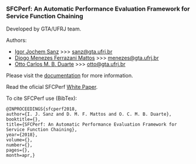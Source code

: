 ### SFCPerf: An Automatic Performance Evaluation Framework for Service Function Chaining

Developed by GTA/UFRJ team.

Authors:

- [Igor Jochem Sanz](http://www.gta.ufrj.br/~sanz/)  >>>  sanz@gta.ufrj.br
- [Diogo Menezes Ferrazani Mattos](http://www.gta.ufrj.br/~menezes/)  >>>  menezes@gta.ufrj.br
- [Otto Carlos M. B. Duarte](http://www.gta.ufrj.br/~otto/)  >>>  otto@gta.ufrj.br

Please visit the [documentation](https://github.com/ijochem/SFCPerf/wiki) for more information.

Read the oficial SFCPerf [White Paper](https://www.gta.ufrj.br/ftp/gta/TechReports/SMD18.pdf).


To cite SFCPerf use (BibTex):
  ```
  @INPROCEEDINGS{sfcperf2018, 
  author={I. J. Sanz and D. M. F. Mattos and O. C. M. B. Duarte}, 
  booktitle={}, 
  title={SFCPerf: An Automatic Performance Evaluation Framework for Service Function Chaining}, 
  year={2018}, 
  volume={}, 
  number={}, 
  pages={}, 
  month=apr,}
  ```

